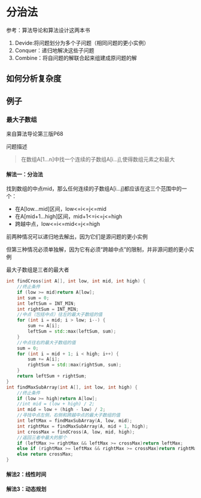 # 分治法

参考：算法导论和算法设计这两本书

1. Devide:将问题划分为多个子问题（相同问题的更小实例）
2. Conquer：递归地解决这些子问题
3. Combine：将自问题的解联合起来组建成原问题的解

## 如何分析复杂度

###

## 例子

### 最大子数组

来自算法导论第三版P68

问题描述
>在数组A[1...n]中找一个连续的子数组A[i...j],使得数组元素之和最大

#### 解法一：分治法

找到数组的中点mid，那么任何连续的子数组A[i...j]都应该在这三个范围中的一个：

* 在A[low...mid]区间，low<=i<=j<=mid
* 在A[mid+1...high]区间，mid+1<=i<=j<=high
* 跨越中点，low<=i<=mid<=j<=high

前两种情况可以递归地去解出，因为它们是源问题的更小实例

但第三种情况必须单独解，因为它有必须“跨越中点”的限制，并非源问题的更小实例

最大子数组是三者的最大者

```c++
int findCross(int A[], int low, int mid, int high) {
	//终止条件
	if (low >= mid)return A[low];
	int sum = 0;
	int leftSum = INT_MIN;
	int rightSum = INT_MIN;
	//中点（包括中点）往左的最大子数组的值
	for (int i = mid; i > low; i--) {
		sum += A[i];
		leftSum = std::max(leftSum, sum);
	}
	//中点往右的最大子数组的值
	sum = 0;
	for (int i = mid + 1; i < high; i++) {
		sum += A[i];
		rightSum = std::max(rightSum, sum);
	}
	return leftSum + rightSum;
}
int findMaxSubArray(int A[], int low, int high) {
	//终止条件
	if (low >= high)return A[low];
	//int mid = (low + high) / 2;
	int mid = low + (high - low) / 2;
	//寻找中点左侧，右侧和跨越中点的最大子数组的值
	int leftMax = findMaxSubArray(A, low, mid);
	int rightMax = findMaxSubArray(A, mid + 1, high);
	int crossMax = findCross(A, low, mid, high);
	//返回三者中最大的那个
	if (leftMax >= rightMax && leftMax >= crossMax)return leftMax;
	else if (rightMax >= leftMax && rightMax >= crossMax)return rightMax;
	else return crossMax;
}
```

#### 解法2：线性时间

#### 解法3：动态规划


